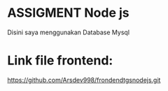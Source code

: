 # ASSIGMENT Node js
Disini saya menggunakan Database Mysql

# Link file frontend:
https://github.com/Arsdev998/frondendtgsnodejs.git
